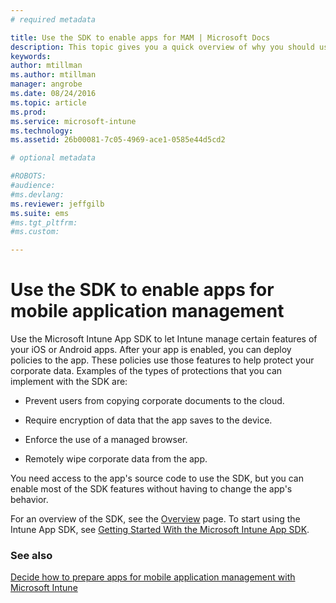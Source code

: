 ```yaml
---
# required metadata

title: Use the SDK to enable apps for MAM | Microsoft Docs
description: This topic gives you a quick overview of why you should use the Intune App SDK.
keywords:
author: mtillmanms.author: mtillmanmanager: angrobe
ms.date: 08/24/2016
ms.topic: article
ms.prod:
ms.service: microsoft-intune
ms.technology:
ms.assetid: 26b00081-7c05-4969-ace1-0585e44d5cd2

# optional metadata

#ROBOTS:
#audience:
#ms.devlang:
ms.reviewer: jeffgilb
ms.suite: ems
#ms.tgt_pltfrm:
#ms.custom:

---
```


# Use the SDK to enable apps for mobile application management
Use the Microsoft Intune App SDK to let Intune manage certain features of your iOS or Android apps. After your app is enabled, you can deploy policies to the app. These policies use those features to help protect your corporate data. Examples of the types of protections that you can implement with the SDK are:

-   Prevent users from copying corporate documents to the cloud.

-   Require encryption of data that the app saves to the device.

-   Enforce the use of a managed browser.

-   Remotely wipe corporate data from the app.

You need access to the app's source code to use the SDK, but you can enable most of the SDK features without having to change the app's behavior.

For an overview of the SDK, see the [Overview](/intune/develop/intune-app-sdk) page. To start using the Intune App SDK, see [Getting Started With the Microsoft Intune App SDK](/intune/develop/intune-app-sdk-get-started).

### See also
[Decide how to prepare apps for mobile application management with Microsoft Intune](decide-how-to-prepare-apps-for-mobile-application-management-with-microsoft-intune.md)
